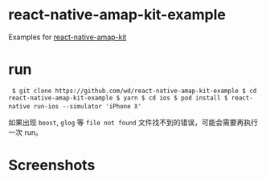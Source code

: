 # react-native-amap-kit-example

Examples for [react-native-amap-kit](https://github.com/wd/react-native-amap-kit)

# run

` ` `
$ git clone https://github.com/wd/react-native-amap-kit-example
$ cd react-native-amap-kit-example
$ yarn
$ cd ios
$ pod install
$ react-native run-ios --simulator 'iPhone X'
` ` `

如果出现 `boost`, `glog` 等 `file not found` 文件找不到的错误，可能会需要再执行一次 run。

# Screenshots

